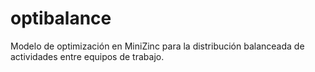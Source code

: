 # optibalance
Modelo de optimización en MiniZinc para la distribución balanceada de actividades entre equipos de trabajo.
